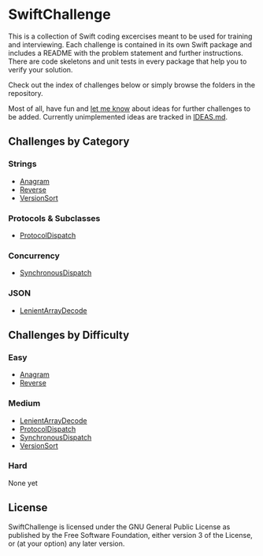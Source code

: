 SwiftChallenge
==============

This is a collection of Swift coding excercises meant to be used for training
and interviewing. Each challenge is contained in its own Swift package and
includes a README with the problem statement and further instructions. There are
code skeletons and unit tests in every package that help you to verify your
solution.

Check out the index of challenges below or simply browse the folders in the
repository.

Most of all, have fun and [let me know] about ideas for further challenges to be
added. Currently unimplemented ideas are tracked in [IDEAS.md].

Challenges by Category
----------------------

### Strings

-   [Anagram]
-   [Reverse]
-   [VersionSort]

### Protocols & Subclasses

-   [ProtocolDispatch]

### Concurrency

-   [SynchronousDispatch]

### JSON

-   [LenientArrayDecode]

Challenges by Difficulty
------------------------

### Easy

-   [Anagram]
-   [Reverse]

### Medium

-   [LenientArrayDecode]
-   [ProtocolDispatch]
-   [SynchronousDispatch]
-   [VersionSort]

### Hard

None yet

License
-------

SwiftChallenge is licensed under the GNU General Public License as published by
the Free Software Foundation, either version 3 of the License, or (at your
option) any later version.

  [let me know]: mailto:n0-0ne+swiftchallenge@mailbox.org
  [IDEAS.md]: IDEAS.md
  [Anagram]: Strings/Anagram
  [Reverse]: Strings/Reverse
  [VersionSort]: Strings/VersionSort
  [ProtocolDispatch]: Protocols%20&%20Subclasses/ProtocolDispatch
  [SynchronousDispatch]: Concurrency/SynchronousDispatch
  [LenientArrayDecode]: JSON/LenientArrayDecode
